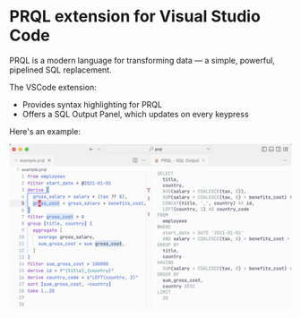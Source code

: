 # PRQL extension for Visual Studio Code

PRQL is a modern language for transforming data — a simple, powerful, pipelined SQL replacement.

The VSCode extension:

- Provides syntax highlighting for PRQL
- Offers a SQL Output Panel, which updates on every keypress

Here's an example:

![syntax_highlighting](/resources/prql-example.png)
